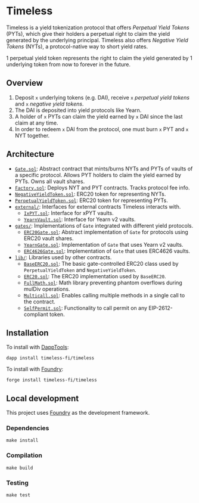 # Timeless

Timeless is a yield tokenization protocol that offers _Perpetual Yield Tokens_ (PYTs), which give their holders a perpetual right to claim the yield generated by the underlying principal. Timeless also offers _Negative Yield Tokens_ (NYTs), a protocol-native way to short yield rates.

1 perpetual yield token represents the right to claim the yield generated by 1 underlying token from now to forever in the future.

## Overview

1. Deposit `x` underlying tokens (e.g. DAI), receive `x` _perpetual yield tokens_ and `x` _negative yield tokens_.
2. The DAI is deposited into yield protocols like Yearn.
3. A holder of `x` PYTs can claim the yield earned by `x` DAI since the last claim at any time.
4. In order to redeem `x` DAI from the protocol, one must burn `x` PYT and `x` NYT together.

## Architecture

-   [`Gate.sol`](src/Gate.sol): Abstract contract that mints/burns NYTs and PYTs of vaults of a specific protocol. Allows PYT holders to claim the yield earned by PYTs. Owns all vault shares.
-   [`Factory.sol`](src/Factory.sol): Deploys NYT and PYT contracts. Tracks protocol fee info.
-   [`NegativeYieldToken.sol`](src/NegativeYieldToken.sol): ERC20 token for representing NYTs.
-   [`PerpetualYieldToken.sol`](src/PerpetualYieldToken.sol): ERC20 token for representing PYTs.
-   [`external/`](src/external/): Interfaces for external contracts Timeless interacts with.
    -   [`IxPYT.sol`](src/external/IxPYT.sol): Interface for xPYT vaults.
    -   [`YearnVault.sol`](src/external/YearnVault.sol): Interface for Yearn v2 vaults.
-   [`gates/`](src/gates/): Implementations of `Gate` integrated with different yield protocols.
    -   [`ERC20Gate.sol`](src/gates/ERC20Gate.sol): Abstract implementation of `Gate` for protocols using ERC20 vault shares.
    -   [`YearnGate.sol`](src/gates/YearnGate.sol): Implementation of `Gate` that uses Yearn v2 vaults.
    -   [`ERC4626Gate.sol`](src/gates/ERC4626Gate.sol): Implementation of `Gate` that uses ERC4626 vaults.
-   [`lib/`](src/lib/): Libraries used by other contracts.
    -   [`BaseERC20.sol`](src/lib/BaseERC20.sol): The basic gate-controlled ERC20 class used by `PerpetualYieldToken` and `NegativeYieldToken`.
    -   [`ERC20.sol`](src/lib/ERC20.sol): The ERC20 implementation used by `BaseERC20`.
    -   [`FullMath.sol`](src/lib/FullMath.sol): Math library preventing phantom overflows during mulDiv operations.
    -   [`Multicall.sol`](src/lib/Multicall.sol): Enables calling multiple methods in a single call to the contract.
    -   [`SelfPermit.sol`](src/lib/SelfPermit.sol): Functionality to call permit on any EIP-2612-compliant token.

## Installation

To install with [DappTools](https://github.com/dapphub/dapptools):

```
dapp install timeless-fi/timeless
```

To install with [Foundry](https://github.com/gakonst/foundry):

```
forge install timeless-fi/timeless
```

## Local development

This project uses [Foundry](https://github.com/gakonst/foundry) as the development framework.

### Dependencies

```
make install
```

### Compilation

```
make build
```

### Testing

```
make test
```
